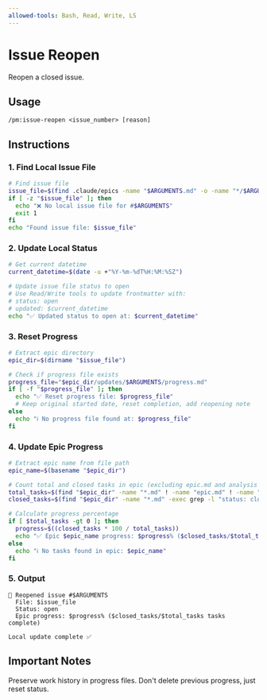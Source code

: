 ```yaml
---
allowed-tools: Bash, Read, Write, LS
---
```


# Issue Reopen

Reopen a closed issue.

## Usage
```
/pm:issue-reopen <issue_number> [reason]
```

## Instructions

### 1. Find Local Issue File

```bash
# Find issue file
issue_file=$(find .claude/epics -name "$ARGUMENTS.md" -o -name "*/$ARGUMENTS.md" | head -1)
if [ -z "$issue_file" ]; then
  echo "❌ No local issue file for #$ARGUMENTS"
  exit 1
fi
echo "Found issue file: $issue_file"
```

### 2. Update Local Status

```bash
# Get current datetime
current_datetime=$(date -u +"%Y-%m-%dT%H:%M:%SZ")

# Update issue file status to open
# Use Read/Write tools to update frontmatter with:
# status: open
# updated: $current_datetime
echo "✅ Updated status to open at: $current_datetime"
```

### 3. Reset Progress

```bash
# Extract epic directory
epic_dir=$(dirname "$issue_file")

# Check if progress file exists
progress_file="$epic_dir/updates/$ARGUMENTS/progress.md"
if [ -f "$progress_file" ]; then
  echo "✅ Reset progress file: $progress_file"
  # Keep original started date, reset completion, add reopening note
else
  echo "ℹ️ No progress file found at: $progress_file"
fi
```

### 4. Update Epic Progress

```bash
# Extract epic name from file path
epic_name=$(basename "$epic_dir")

# Count total and closed tasks in epic (excluding epic.md and analysis files)
total_tasks=$(find "$epic_dir" -name "*.md" ! -name "epic.md" ! -name "*-analysis.md" | wc -l)
closed_tasks=$(find "$epic_dir" -name "*.md" -exec grep -l "status: closed" {} \; 2>/dev/null | wc -l)

# Calculate progress percentage
if [ $total_tasks -gt 0 ]; then
  progress=$((closed_tasks * 100 / total_tasks))
  echo "✅ Epic $epic_name progress: $progress% ($closed_tasks/$total_tasks tasks complete)"
else
  echo "ℹ️ No tasks found in epic: $epic_name"
fi
```

### 5. Output

```
🔄 Reopened issue #$ARGUMENTS
  File: $issue_file
  Status: open
  Epic progress: $progress% ($closed_tasks/$total_tasks tasks complete)
  
Local update complete ✅
```

## Important Notes

Preserve work history in progress files.
Don't delete previous progress, just reset status.